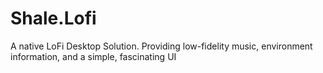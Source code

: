 # Shale.Lofi
A native LoFi Desktop Solution. Providing low-fidelity music, environment information, and a simple, fascinating UI
